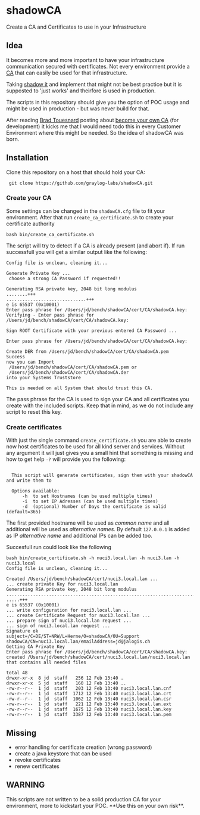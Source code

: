 # shadowCA
Create a CA and Certificates to use in your Infrastructure


## Idea
It becomes more and more important to have your infrastructure communication secured with certificates.
Not every environment provide a [CA](https://en.wikipedia.org/wiki/Certificate_authority) that can easily be used for that infrastructure. 

Taking [shadow it](https://en.wikipedia.org/wiki/Shadow_IT) and implement that might not be best practice but it is supposted to 'just works' and theirfore is used in production.

<aside class="notice">
The scripts in this repository should give you the option of POC usage and might be used in production - but was never build for that.
</aside>

After reading [Brad Touesnard](https://github.com/bradt) posting about [become your own CA](https://deliciousbrains.com/ssl-certificate-authority-for-local-https-development/) (for development) it kicks me that I would need todo this in every Customer Environment where this might be needed. So the idea of shadowCA was born.

## Installation

Clone this repository on a host that should hold your CA:

     git clone https://github.com/graylog-labs/shadowCA.git

### Create your CA
Some settings can be changed in the `shadowCA.cfg` file to fit your environment. After that run `create_ca_certificate.sh` to create your certificate authority

    bash bin/create_ca_certificate.sh

The script will try to detect if a CA is already present (and abort if). If run successfull you will get a similar output like the following:

```
Config file is unclean, cleaning it...

Generate Private Key ...
 choose a strong CA Password if requested!!

Generating RSA private key, 2048 bit long modulus
........+++
..............................+++
e is 65537 (0x10001)
Enter pass phrase for /Users/jd/bench/shadowCA/cert/CA/shadowCA.key:
Verifying - Enter pass phrase for /Users/jd/bench/shadowCA/cert/CA/shadowCA.key:

Sign ROOT Certificate with your previous entered CA Password ...

Enter pass phrase for /Users/jd/bench/shadowCA/cert/CA/shadowCA.key:

Create DER from /Users/jd/bench/shadowCA/cert/CA/shadowCA.pem
Success
now you can Import
 /Users/jd/bench/shadowCA/cert/CA/shadowCA.pem or
 /Users/jd/bench/shadowCA/cert/CA/shadowCA.der
into your Systems Truststore

This is needed on all System that should trust this CA.
``` 

The pass phrase for the CA is used to sign your CA and all certificates you create with the included scripts. Keep that in mind, as we do not include any script to reset this key. 

### Create certificates
With just the single command `create_certificate.sh` you are able to create now host certificates to be used for all kind server and services. Without any argument it will just gives you a small hint that something is missing and how to get help `-?` will provide you the following:

```

  This script will generate certificates, sign them with your shadowCA and write them to

  Options available:
      -h  to set Hostnames (can be used multiple times)
      -i  to set IP Adresses (can be used multiple times)
      -d  (optional) Number of Days the certificate is valid (default=365)
``` 

The first provided hostname will be used as _common name_ and all additional will be used as _alternative names_. By default `127.0.0.1` is added as IP _alternative name_ and additional IPs can be added too.

Succesfull run could look like the following

```
bash bin/create_certificate.sh -h nuci3.local.lan -h nuci3.lan -h nuci3.local
Config file is unclean, cleaning it...

Created /Users/jd/bench/shadowCA/cert/nuci3.local.lan ...
... create private Key for nuci3.local.lan
Generating RSA private key, 2048 bit long modulus
...........................................................................................................................................................................+++
.....+++
e is 65537 (0x10001)
... write configuration for nuci3.local.lan ...
... create Certificate Request for nuci3.local.lan ...
... prepare sign of nuci3.local.lan request ...
... sign of nuci3.local.lan request ...
Signature ok
subject=/C=DE/ST=NRW/L=Herne/O=shadowCA/OU=Support shadowCA/CN=nuci3.local.lan/emailAddress=jd@jalogis.ch
Getting CA Private Key
Enter pass phrase for /Users/jd/bench/shadowCA/cert/CA/shadowCA.key:
created /Users/jd/bench/shadowCA/cert/nuci3.local.lan/nuci3.local.lan that contains all needed files

total 48
drwxr-xr-x  8 jd  staff   256 12 Feb 13:40 .
drwxr-xr-x  5 jd  staff   160 12 Feb 13:40 ..
-rw-r--r--  1 jd  staff   203 12 Feb 13:40 nuci3.local.lan.cnf
-rw-r--r--  1 jd  staff  1712 12 Feb 13:40 nuci3.local.lan.crt
-rw-r--r--  1 jd  staff  1062 12 Feb 13:40 nuci3.local.lan.csr
-rw-r--r--  1 jd  staff   221 12 Feb 13:40 nuci3.local.lan.ext
-rw-r--r--  1 jd  staff  1675 12 Feb 13:40 nuci3.local.lan.key
-rw-r--r--  1 jd  staff  3387 12 Feb 13:40 nuci3.local.lan.pem
``` 


## Missing

- error handling for certificate creation (wrong password)
- create a java keystore that can be used
- revoke certificates
- renew certificates

## WARNING
<aside class="warning">
This scripts are not written to be a solid production CA for your environment, more to kickstart your POC. **Use this on your own risk**.
</aside>

